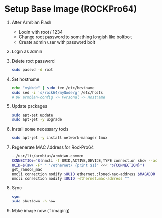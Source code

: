 # Setup Base Image (ROCKPro64)

1. After Armbian Flash

   - Login with root / 1234
   - Change root password to something longish like boltbolt
   - Create admin user with password bolt

2. Login as admin

3. Delete root password

   ```sh
   sudo passwd -d root
   ```

4. Set hostname

   ```sh
   echo "myNode" | sudo tee /etc/hostname
   sudo sed -i 's/rock64/myNode/g' /etc/hosts
   # OR armbian-config -> Personal -> Hostname
   ```

5. Update packages

   ```sh
   sudo apt-get update
   sudo apt-get -y upgrade
   ```

6. Install some necessary tools

   ```sh
   sudo apt-get -y install network-manager tmux
   ```

7. Regenerate MAC Address for RockPro64

   ```sh
   . /usr/lib/armbian/armbian-common
   CONNECTION="$(nmcli -f UUID,ACTIVE,DEVICE,TYPE connection show --active | tail -n1)"
   UUID=$(awk -F" " '/ethernet/ {print $1}' <<< "${CONNECTION}")
   get_random_mac
   nmcli connection modify $UUID ethernet.cloned-mac-address $MACADDR
   nmcli connection modify $UUID -ethernet.mac-address ""
   ```

8. Sync

   ```sh
   sync
   sudo shutdown -h now
   ```

9. Make image now (if imaging)
